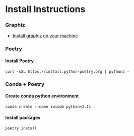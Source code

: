 


# Install Instructions

### Graphiz
- [Install graphiz on your machine](https://pygraphviz.github.io/documentation/stable/install.html)
### Poetry
#### Install Poetry
    curl -sSL https://install.python-poetry.org | python3 -

### Conda + Poetry
#### Create conda python environment
    conda create --name iwisdm python=3.11
#### Install packages
    poetry install